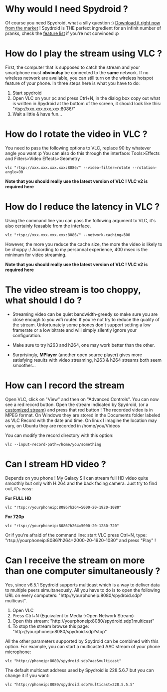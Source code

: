 <br />


# Why would I need Spydroid ? #

Of course you need Spydroid, what a silly question :) [Download it right now from the market](https://play.google.com/store/apps/details?id=net.majorkernelpanic.spydroid) ! Spydroid is THE perfect ingredient for an infinit number of pranks, check the [feature list](https://code.google.com/p/spydroid-ipcamera/#Features) if you're not convinced :p

# How do I play the stream using VLC ? #

First, the computer that is supposed to catch the stream and your smartphone must **obvioulsy** be connected to the **same** network. If no wireless network are available, you can still turn on the wireless hotspot feature of your phone.
In three steps here is what you have to do:
  1. Start spydroid
  1. Open VLC on your pc and press Ctrl+N, in the dialog box copy out what is written in Spydroid at the bottom of the screen, it should look like this: "rtsp://xxx.xxx.xxx.xxx:8086/"
  1. Wait a little & have fun...

# How do I rotate the video in VLC ? #

You need to pass the following options to VLC, replace 90 by whatever angle you want :p You can also do this through the interface: Tools>Effects and Filters>Video Effects>Geometry

```
vlc "rtsp://xxx.xxx.xxx.xxx:8086/" --video-filter=rotate --rotation-angle=90
```

**Note that you should really use the latest version of VLC ! VLC v2 is required here**

# How do I reduce the latency in VLC ? #

Using the command line you can pass the following argument to VLC, it's also certainly feasable from the interface.

```
vlc "rtsp://xxx.xxx.xxx.xxx:8086/" --network-caching=500
```

However, the more you reduce the cache size, the more the video is likely to be choppy :/ According to my personnal experience, 400 msec is the minimum for video streaming.

**Note that you should really use the latest version of VLC ! VLC v2 is required here**

# The video stream is too choppy, what should I do ? #

  * Streaming video can be quiet bandwidth-greedy so make sure you are close enough to you wifi router. If you're not try to reduce the quality of the stream. Unfortunately some phones don't support setting a low framerate or a low bitrate and will simply silently ignore your configuration.

  * Make sure to try h263 and h264, one may work better than the other.

  * Surprisingly, **MPlayer** (another open source player) gives more satisfying results with video streaming, h263 & h264 streams both seem smoother...

# How can I record the stream #

Open VLC, click on "View" and then on "Advanced Controls". You can now see a red record button. Open the stream indicated by Spydroid, (or a [customized stream](AdvancedUse.md)) and press that red button ! The recorded video is in MPEG format. On Windows they are stored in the Documents folder labeled as VLC Record with the date and time. On linux I imagine the location may vary, on Ubuntu they are recorded in /home/you/Videos

You can modify the record directory with this option:
```
vlc --input-record-path=/home/you/something
```

# Can I stream HD video ? #

Depends on you phone ! My Galaxy SII can stream full HD video quite smoothly but only with H.264 and the back facing camera.
Just try to find out, it's easy:

**For FULL HD**
```
vlc "rtsp://yourphoneip:8086?h264=5000-20-1920-1080"
```

**For 720p**
```
vlc "rtsp://yourphoneip:8086?h264=5000-20-1280-720"
```

Or if you're afraid of the command line: start VLC press Ctrl+N, type: "rtsp://yourphoneip:8086?h264=2000-20-1920-1080" and press "Play" !

# Can I receive the stream on more than one computer simultaneously ? #

Yes, since v6.5.1 Spydroid supports multicast which is a way to deliver data to multiple peers simultaneously. All you have to do is to open the following URL on every computers: "http://yourphoneip:8080/spydroid.sdp?multicast".

  1. Open VLC
  1. Press Ctrl+N (Equivalent to Media->Open Network Stream)
  1. Open this stream: "http://yourphoneip:8080/spydroid.sdp?multicast"
  1. To stop the stream browse this page: "http://yourphoneip:8080/spydroid.sdp?stop"

All the other parameters supported by Spydroid can be combined with this option. For example, you can start a multicasted AAC stream of your phone microphone:
```
vlc "http://phoneip:8080/spydroid.sdp?aac&multicast"
```

The default multicast address used by Spydroid is 228.5.6.7 but you can change it if you want:
```
vlc "http://phoneip:8080/spydroid.sdp?multicast=228.5.5.5"
```